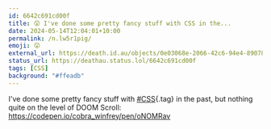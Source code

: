 ```yaml
---
id: 6642c691cd00f
title: 😲 I've done some pretty fancy stuff with CSS in the...
date: 2024-05-14T12:04:01+10:00
permalink: /n.lw5r1pig/
emoji: 😲
external_url: https://death.id.au/objects/0e03068e-2066-42c6-94e4-890786126379
status_url: https://deathau.status.lol/6642c691cd00f
tags: [CSS]
background: "#ffeadb"
---
```


I've done some pretty fancy stuff with [#CSS](/tag/css){.tag} in the past, but nothing quite on the level of DOOM Scroll: https://codepen.io/cobra_winfrey/pen/oNOMRav
